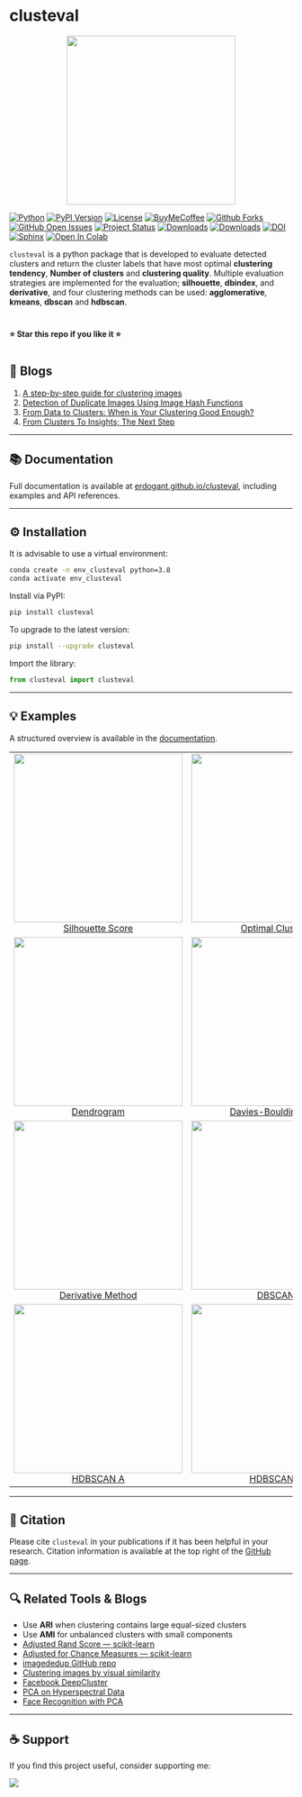 # clusteval
<p align="center">
  <a href="https://erdogant.github.io/clusteval">
  <img src="https://github.com/erdogant/clusteval/blob/master/docs/figs/logo_large_2.png" width="300" />
  </a>
</p>

[![Python](https://img.shields.io/pypi/pyversions/clusteval)](https://img.shields.io/pypi/pyversions/clusteval)
[![PyPI Version](https://img.shields.io/pypi/v/clusteval)](https://pypi.org/project/clusteval/)
[![License](https://img.shields.io/badge/license-MIT-green.svg)](https://github.com/erdogant/clusteval/blob/master/LICENSE)
[![BuyMeCoffee](https://img.shields.io/badge/buymea-coffee-yellow.svg)](https://www.buymeacoffee.com/erdogant)
[![Github Forks](https://img.shields.io/github/forks/erdogant/clusteval.svg)](https://github.com/erdogant/clusteval/network)
[![GitHub Open Issues](https://img.shields.io/github/issues/erdogant/clusteval.svg)](https://github.com/erdogant/clusteval/issues)
[![Project Status](http://www.repostatus.org/badges/latest/active.svg)](http://www.repostatus.org/#active)
[![Downloads](https://pepy.tech/badge/clusteval/month)](https://pepy.tech/project/clusteval)
[![Downloads](https://pepy.tech/badge/clusteval)](https://pepy.tech/project/clusteval)
[![DOI](https://zenodo.org/badge/232915924.svg)](https://zenodo.org/badge/latestdoi/232915924)
[![Sphinx](https://img.shields.io/badge/Sphinx-Docs-Green)](https://erdogant.github.io/clusteval/)
[![Open In Colab](https://colab.research.google.com/assets/colab-badge.svg)](https://erdogant.github.io/clusteval/pages/html/Documentation.html#colab-notebook)
<!---[![Coffee](https://img.shields.io/badge/coffee-black-grey.svg)](https://erdogant.github.io/donate/?currency=USD&amount=5)-->

``clusteval`` is a python package that is developed to evaluate detected clusters and return the cluster labels that have most optimal **clustering tendency**, **Number of clusters** and **clustering quality**. Multiple evaluation strategies are implemented for the evaluation; **silhouette**, **dbindex**, and **derivative**, and four clustering methods can be used: **agglomerative**, **kmeans**, **dbscan** and **hdbscan**.


# 
**⭐️ Star this repo if you like it ⭐️**
# 
## 📘 Blogs

1. [A step-by-step guide for clustering images](https://towardsdatascience.com/a-step-by-step-guide-for-clustering-images-4b45f9906128)  
2. [Detection of Duplicate Images Using Image Hash Functions](https://towardsdatascience.com/detection-of-duplicate-images-using-image-hash-functions-4d9c53f04a75)  
3. [From Data to Clusters: When is Your Clustering Good Enough?](https://towardsdatascience.com/from-data-to-clusters-when-is-your-clustering-good-enough-5895440a978a)  
4. [From Clusters To Insights; The Next Step](https://towardsdatascience.com/from-clusters-to-insights-the-next-step-1c166814e0c6)

---

## 📚 Documentation

Full documentation is available at [erdogant.github.io/clusteval](https://erdogant.github.io/clusteval/), including examples and API references.

---

## ⚙️ Installation

It is advisable to use a virtual environment:

```bash
conda create -n env_clusteval python=3.8
conda activate env_clusteval
```

Install via PyPI:

```bash
pip install clusteval
```

To upgrade to the latest version:

```bash
pip install --upgrade clusteval
```

Import the library:

```python
from clusteval import clusteval
```

---

## 💡 Examples

A structured overview is available in the [documentation](https://erdogant.github.io/clusteval/pages/html/Examples.html).

<table>
<tr>
<td align="center">
  <a href="https://erdogant.github.io/clusteval/pages/html/Examples.html#cluster-evaluation">
    <img src="https://github.com/erdogant/clusteval/blob/master/docs/figs/fig1b_sil.png" width="300"/>
    <br>Silhouette Score
  </a>
</td>
<td align="center">
  <a href="https://erdogant.github.io/clusteval/pages/html/Plots.html#plot">
    <img src="https://github.com/erdogant/clusteval/blob/master/docs/figs/fig1a_sil.png" width="300"/>
    <br>Optimal Clusters
  </a>
</td>
</tr>
<tr>
<td align="center">
  <a href="https://erdogant.github.io/clusteval/pages/html/Plots.html#dendrogram">
    <img src="https://github.com/erdogant/clusteval/blob/master/docs/figs/dendrogram.png" width="300"/>
    <br>Dendrogram
  </a>
</td>
<td align="center">
  <a href="https://erdogant.github.io/clusteval/pages/html/Examples.html#dbindex-method">
    <img src="https://github.com/erdogant/clusteval/blob/master/docs/figs/fig2_dbindex.png" width="300"/>
    <br>Davies-Bouldin Index
  </a>
</td>
</tr>
<tr>
<td align="center">
  <a href="https://erdogant.github.io/clusteval/pages/html/Examples.html#derivative-method">
    <img src="https://github.com/erdogant/clusteval/blob/master/docs/figs/fig3_der.png" width="300"/>
    <br>Derivative Method
  </a>
</td>
<td align="center">
  <a href="https://erdogant.github.io/clusteval/pages/html/Examples.html#dbscan">
    <img src="https://github.com/erdogant/clusteval/blob/master/docs/figs/fig5_dbscan.png" width="300"/>
    <br>DBSCAN
  </a>
</td>
</tr>
<tr>
<td align="center">
  <a href="https://erdogant.github.io/clusteval/pages/html/Examples.html#hdbscan">
    <img src="https://github.com/erdogant/clusteval/blob/master/docs/figs/fig4a_hdbscan.png" width="300"/>
    <br>HDBSCAN A
  </a>
</td>
<td align="center">
  <a href="https://erdogant.github.io/clusteval/pages/html/Examples.html#hdbscan">
    <img src="https://github.com/erdogant/clusteval/blob/master/docs/figs/fig4b_hdbscan.png" width="300"/>
    <br>HDBSCAN B
  </a>
</td>
</tr>
</table>

---

## 📖 Citation

Please cite `clusteval` in your publications if it has been helpful in your research. Citation information is available at the top right of the [GitHub page](https://github.com/erdogant/clusteval).

---

## 🔍 Related Tools & Blogs

- Use **ARI** when clustering contains large equal-sized clusters  
- Use **AMI** for unbalanced clusters with small components  
- [Adjusted Rand Score — scikit-learn](https://scikit-learn.org/stable/modules/generated/sklearn.metrics.adjusted_rand_score.html)  
- [Adjusted for Chance Measures — scikit-learn](https://scikit-learn.org/stable/auto_examples/cluster/plot_adjusted_for_chance_measures.html)  
- [imagededup GitHub repo](https://github.com/idealo/imagededup)  
- [Clustering images by visual similarity](https://towardsdatascience.com/how-to-cluster-images-based-on-visual-similarity-cd6e7209fe34)  
- [Facebook DeepCluster](https://github.com/facebookresearch/deepcluster)  
- [PCA on Hyperspectral Data](https://towardsdatascience.com/pca-on-hyperspectral-data-99c9c5178385)  
- [Face Recognition with PCA](https://machinelearningmastery.com/face-recognition-using-principal-component-analysis/)

---

## ☕ Support

If you find this project useful, consider supporting me:

<a href="https://www.buymeacoffee.com/erdogant">
  <img src="https://img.buymeacoffee.com/button-api/?text=Buy me a coffee&emoji=&slug=erdogant&button_colour=FFDD00&font_colour=000000&font_family=Cookie&outline_colour=000000&coffee_colour=ffffff" />
</a>
